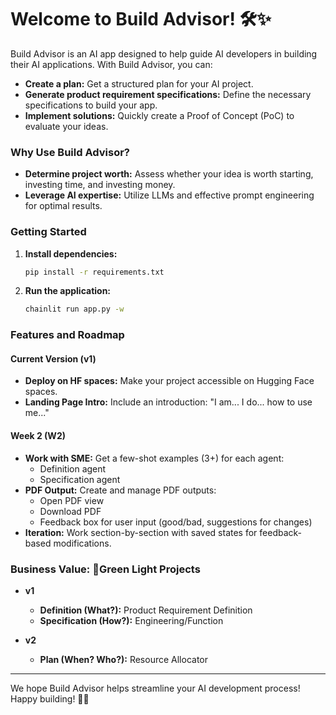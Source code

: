 # Welcome to Build Advisor! 🛠️✨

Build Advisor is an AI app designed to help guide AI developers in building their AI applications. With Build Advisor, you can:

- **Create a plan:** Get a structured plan for your AI project.
- **Generate product requirement specifications:** Define the necessary specifications to build your app.
- **Implement solutions:** Quickly create a Proof of Concept (PoC) to evaluate your ideas.

### Why Use Build Advisor?

- **Determine project worth:** Assess whether your idea is worth starting, investing time, and investing money.
- **Leverage AI expertise:** Utilize LLMs and effective prompt engineering for optimal results.

### Getting Started

1. **Install dependencies:**

   ```bash
   pip install -r requirements.txt
   ```

2. **Run the application:**

   ```bash
   chainlit run app.py -w
   ```

### Features and Roadmap

#### Current Version (v1)

- **Deploy on HF spaces:** Make your project accessible on Hugging Face spaces.
- **Landing Page Intro:** Include an introduction: "I am... I do... how to use me..."

#### Week 2 (W2)

- **Work with SME:** Get a few-shot examples (3+) for each agent:
  - Definition agent
  - Specification agent
- **PDF Output:** Create and manage PDF outputs:
  - Open PDF view
  - Download PDF
  - Feedback box for user input (good/bad, suggestions for changes)
- **Iteration:** Work section-by-section with saved states for feedback-based modifications.

### Business Value: 🚦Green Light Projects

- **v1**
  - **Definition (What?):** Product Requirement Definition
  - **Specification (How?):** Engineering/Function

- **v2**
  - **Plan (When? Who?):** Resource Allocator

---

We hope Build Advisor helps streamline your AI development process! Happy building! 🚀😊
